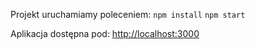 Projekt uruchamiamy poleceniem:
`npm install`
`npm start`

Aplikacja dostępna pod:
[http://localhost:3000](http://localhost:3000)
